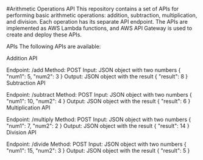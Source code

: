
#Arithmetic Operations API
This repository contains a set of APIs for performing basic arithmetic operations: addition, subtraction, multiplication, and division. Each operation has its separate API endpoint. The APIs are implemented as AWS Lambda functions, and AWS API Gateway is used to create and deploy these APIs.

APIs
The following APIs are available:

Addition API

Endpoint: /add
Method: POST
Input: JSON object with two numbers { "num1": 5, "num2": 3 }
Output: JSON object with the result { "result": 8 }
Subtraction API

Endpoint: /subtract
Method: POST
Input: JSON object with two numbers { "num1": 10, "num2": 4 }
Output: JSON object with the result { "result": 6 }
Multiplication API

Endpoint: /multiply
Method: POST
Input: JSON object with two numbers { "num1": 7, "num2": 2 }
Output: JSON object with the result { "result": 14 }
Division API

Endpoint: /divide
Method: POST
Input: JSON object with two numbers { "num1": 15, "num2": 3 }
Output: JSON object with the result { "result": 5 }

